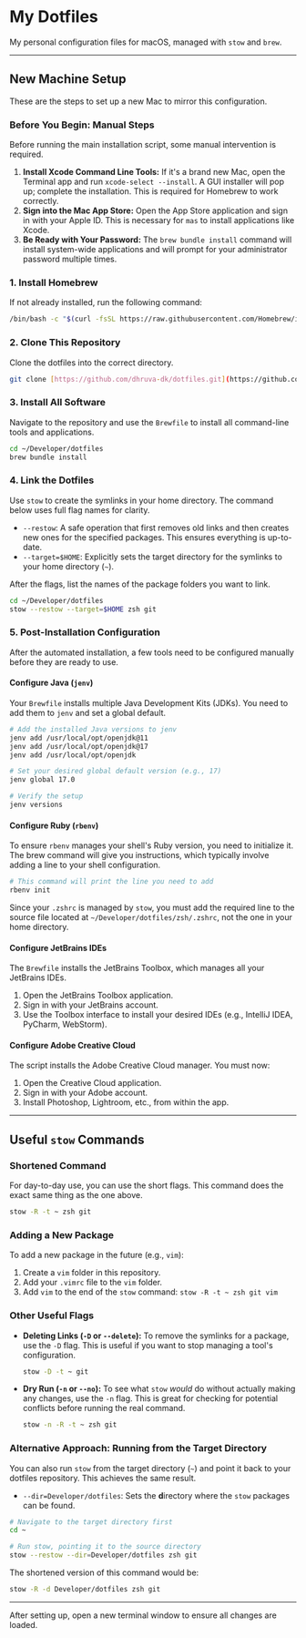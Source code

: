 # My Dotfiles

My personal configuration files for macOS, managed with `stow` and `brew`.

---

## New Machine Setup

These are the steps to set up a new Mac to mirror this configuration.

### Before You Begin: Manual Steps

Before running the main installation script, some manual intervention is required.

1.  **Install Xcode Command Line Tools:** If it's a brand new Mac, open the Terminal app and run `xcode-select --install`. A GUI installer will pop up; complete the installation. This is required for Homebrew to work correctly.
2.  **Sign into the Mac App Store:** Open the App Store application and sign in with your Apple ID. This is necessary for `mas` to install applications like Xcode.
3.  **Be Ready with Your Password:** The `brew bundle install` command will install system-wide applications and will prompt for your administrator password multiple times.

### 1. Install Homebrew

If not already installed, run the following command:

```sh
/bin/bash -c "$(curl -fsSL https://raw.githubusercontent.com/Homebrew/install/HEAD/install.sh)"
```

### 2. Clone This Repository

Clone the dotfiles into the correct directory.

```sh
git clone [https://github.com/dhruva-dk/dotfiles.git](https://github.com/dhruva-dk/dotfiles.git) ~/Developer/dotfiles
```

### 3. Install All Software

Navigate to the repository and use the `Brewfile` to install all command-line tools and applications.

```sh
cd ~/Developer/dotfiles
brew bundle install
```

### 4. Link the Dotfiles

Use `stow` to create the symlinks in your home directory. The command below uses full flag names for clarity.

- `--restow`: A safe operation that first removes old links and then creates new ones for the specified packages. This ensures everything is up-to-date.
- `--target=$HOME`: Explicitly sets the target directory for the symlinks to your home directory (`~`).

After the flags, list the names of the package folders you want to link.

```sh
cd ~/Developer/dotfiles
stow --restow --target=$HOME zsh git
```

### 5. Post-Installation Configuration

After the automated installation, a few tools need to be configured manually before they are ready to use.

#### Configure Java (`jenv`)

Your `Brewfile` installs multiple Java Development Kits (JDKs). You need to add them to `jenv` and set a global default.

```sh
# Add the installed Java versions to jenv
jenv add /usr/local/opt/openjdk@11
jenv add /usr/local/opt/openjdk@17
jenv add /usr/local/opt/openjdk

# Set your desired global default version (e.g., 17)
jenv global 17.0

# Verify the setup
jenv versions
```

#### Configure Ruby (`rbenv`)

To ensure `rbenv` manages your shell's Ruby version, you need to initialize it. The brew command will give you instructions, which typically involve adding a line to your shell configuration.

```bash
# This command will print the line you need to add
rbenv init
```

Since your `.zshrc` is managed by `stow`, you must add the required line to the source file located at `~/Developer/dotfiles/zsh/.zshrc`, not the one in your home directory.

#### Configure JetBrains IDEs

The `Brewfile` installs the JetBrains Toolbox, which manages all your JetBrains IDEs.

1. Open the JetBrains Toolbox application.
2. Sign in with your JetBrains account.
3. Use the Toolbox interface to install your desired IDEs (e.g., IntelliJ IDEA, PyCharm, WebStorm).

#### Configure Adobe Creative Cloud

The script installs the Adobe Creative Cloud manager. You must now:

1. Open the Creative Cloud application.
2. Sign in with your Adobe account.
3. Install Photoshop, Lightroom, etc., from within the app.

---

## Useful `stow` Commands

### Shortened Command

For day-to-day use, you can use the short flags. This command does the exact same thing as the one above.

```sh
stow -R -t ~ zsh git
```

### Adding a New Package

To add a new package in the future (e.g., `vim`):

1. Create a `vim` folder in this repository.
2. Add your `.vimrc` file to the `vim` folder.
3. Add `vim` to the end of the `stow` command: `stow -R -t ~ zsh git vim`

### Other Useful Flags

- **Deleting Links (`-D` or `--delete`):** To remove the symlinks for a package, use the `-D` flag. This is useful if you want to stop managing a tool's configuration.

  ```sh
  stow -D -t ~ git
  ```

- **Dry Run (`-n` or `--no`):** To see what `stow` _would_ do without actually making any changes, use the `-n` flag. This is great for checking for potential conflicts before running the real command.
  ```sh
  stow -n -R -t ~ zsh git
  ```

### Alternative Approach: Running from the Target Directory

You can also run `stow` from the target directory (`~`) and point it back to your dotfiles repository. This achieves the same result.

- `--dir=Developer/dotfiles`: Sets the **d**irectory where the `stow` packages can be found.

```sh
# Navigate to the target directory first
cd ~

# Run stow, pointing it to the source directory
stow --restow --dir=Developer/dotfiles zsh git
```

The shortened version of this command would be:

```sh
stow -R -d Developer/dotfiles zsh git
```

---

After setting up, open a new terminal window to ensure all changes are loaded.
